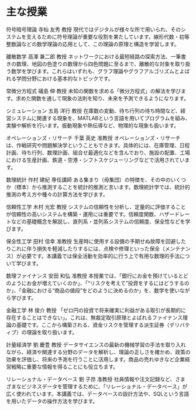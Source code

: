 # 主な授業

符号暗号理論
寺杣 友秀 教授
現代ではデジタルが様々な所で用いられ、そのシステムを支えるために符号理論が重要な役割を果たしています。線形代数・初等整数論などの数学理論の応用として、この理論の原理と構造を学習します。

離散数学
高澤 兼二郎 教授
ネットワークにおける最短経路の探索方法、一筆書きの数理、地図の色塗りの数理から四色問題に至るまで、離散的な対象を取り扱う数学を学びます。これらはいずれも、グラフ理論やグラフアルゴリズムとよばれる学問分野における基本的なトピックです。

常微分方程式
礒島 伸 教授
未知の関数を求める「微分方程式」の解法を学びます。求めた関数を通して現象の法則を知り、未来を予測できるようになります。

シミュレーション
五島 洋行 教授
在庫数の変動、待ち行列の待ち時間など、経営システムに関連する現象を、MATLABという言語を用いてプログラムを組み、実験や解析を行います。振動現象や熱伝導など、物理的な現象も扱います。

オペレーションズ・リサーチ
千葉 英史 准教授
オペレーションズ・リサーチは、作戦研究や問題解決学ということもできます。具体的には、在庫管理、日程計画、待ち行列、数理計画、組合せ最適化などを含んでおり、施設の配置、工場における生産計画、鉄道・空港・シフトスケジューリングなどで活用されています。

数理統計
作村 建紀 専任講師
ある集まり（母集団）の特徴を、その中のいくつか（標本）から推測することを統計的推測と言います。数理統計学では、統計的推測の考え方や種々の計算方法を学びます。

信頼性工学
木村 光宏 教授
システムの信頼性を分析し、定量的に評価することが信頼性の高いシステムを構築・運用には重要です。信頼度関数、ハザードレートなどの基礎概念を解説し、直列系・並列系システムの信頼度、保全性などを学びます。

保全性工学
田村 信幸 准教授
生産時に使用する設備の予期せぬ故障を回避したりこれに伴う損失を軽減したりするには、点検や修理といった保全（メンテナンス）が必要です。本講義では保全活動を効率的に行う上で有用な数理的手法について学びます。

数理ファイナンス
安田 和弘 准教授
本授業では、「銀行にお金を預けているとどのようにお金が増えていくのか」、「“リスクを考えて”投資をするにはどうするのか」、「金融における“商品の値段”をどのように決めるのか」を、数学を使いながら学びます。

金融工学
林 俊介 教授
「ゼロ円の投資で将来確実に利益がある取引が長期的に存在することはできない」。これは、無裁定取引原理とよばれるファイナンス理論の基礎です。ここから構築される、資金リスクを管理する派生証券（デリバティブ）の理論を取り扱います。

計量経済学
劉 慶豊 教授
データサイエンスの最新の機械学習の手法を取り入れながら、経済や関連する分野のデータを解析し、理論の正しさを確かめ、政策の効果を評価し、将来の予測を行うことに活用します。商品の売れゆきなど企業経営戦略に重要な情報を得ることにも役立ちます。

リレーショナル・データベース
劉 子昂 准教授
社員情報や注文記録など、さまざまなビジネスデータを管理するために、「リレーショナル・データベース」が広く使われています。本講義では、データベースの設計方法や、SQLという言語を用いたデータの操作方法を学びます。